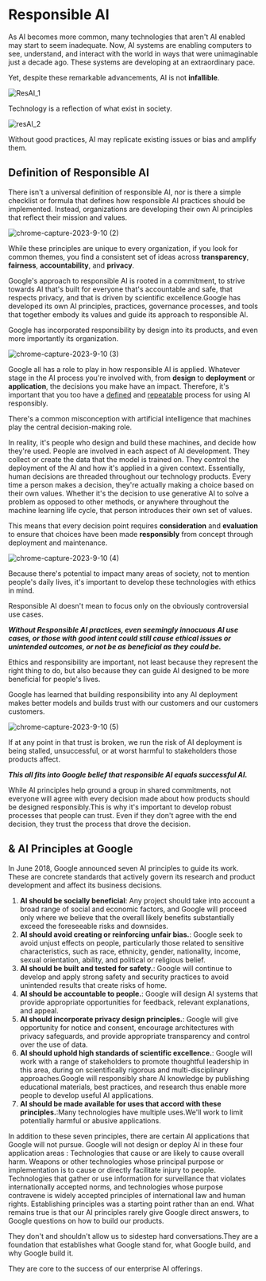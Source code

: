 # Responsible AI

As AI becomes more common, many technologies that aren't AI enabled may start to seem inadequate.
Now, AI systems are enabling computers to see, understand, and interact with the world in ways that were unimaginable just a decade ago.
These systems are developing at an extraordinary pace.

Yet, despite these remarkable advancements, AI is not **infallible**.


![ResAI_1](https://github.com/nildenist/Generative-AI/assets/28653377/17b5945c-9e57-4ea5-8f72-ff77bacb2bf8)

Technology is a reflection of what exist in society.

![resAI_2](https://github.com/nildenist/Generative-AI/assets/28653377/bbab9ac1-6fd5-4036-90d2-6ec6ca1eb55d)

Without good practices, AI may replicate existing issues or bias and amplify them.

## Definition of Responsible AI

There isn't a universal definition of responsible AI, nor is there a simple checklist or formula that defines how responsible AI practices should be implemented.
Instead, organizations are developing their own AI principles that reflect their mission and values.


![chrome-capture-2023-9-10 (2)](https://github.com/nildenist/Generative-AI/assets/28653377/a9b7838a-469d-415c-be2f-fa1638b4f54c) 

While these principles are unique to every organization, if you look for common themes, you find a consistent set of ideas across **transparency**, **fairness**, **accountability**, and **privacy**.

Google's approach to responsible AI is rooted in a commitment, to strive towards AI that's built for everyone that's accountable and safe, that respects privacy, and that is driven by scientific excellence.Google has developed its own AI principles, practices, governance processes, and tools that together embody its values and guide its approach to responsible AI.

Google has incorporated responsibility by design into its products, and even more importantly its organization.

![chrome-capture-2023-9-10 (3)](https://github.com/nildenist/Generative-AI/assets/28653377/30681b17-c0db-436d-aca2-37cc7c9a66e8)


Google all has a role to play in how responsible AI is applied. Whatever stage in the AI process you're involved with, from **design** to **deployment** or **application**, the decisions you make have an impact. Therefore, it's important that you too have a <ins>defined</ins> and <ins>repeatable</ins> process for using AI responsibly.

There's a common misconception with artificial intelligence that machines play the central decision-making role. 

In reality, it's people who design and build these machines, and decide how they're used.
People are involved in each aspect of AI development.
They collect or create the data that the model is trained on.
They control the deployment of the AI and how it's applied in a given context.
Essentially, human decisions are threaded throughout our technology products.
Every time a person makes a decision, they're actually making a choice based on their own values.
Whether it's the decision to use generative AI to solve a problem as opposed to other methods, or anywhere throughout the machine learning life cycle, that person introduces their own set of values.

This means that every decision point requires **consideration** and **evaluation** to ensure that choices have been made **responsibly** from concept through deployment and maintenance.

![chrome-capture-2023-9-10 (4)](https://github.com/nildenist/Generative-AI/assets/28653377/b1f81bed-a09a-434c-8c7d-95fd86e776bd)

Because there's potential to impact many areas of society, not to mention people's daily lives, it's important to develop these technologies with ethics in mind.

Responsible AI doesn't mean to focus only on the obviously controversial use cases.

***Without Responsible AI practices, even seemingly innocuous AI use cases, or those with good intent could still cause ethical issues or unintended outcomes, or not be as beneficial as they could be.***

Ethics and responsibility are important, not least because they represent the right thing to do, but also because they can guide AI designed to be more beneficial for people's lives.

Google has learned that building responsibility into any AI deployment makes better models and builds trust with our customers and our customers customers. 

![chrome-capture-2023-9-10 (5)](https://github.com/nildenist/Generative-AI/assets/28653377/ab71d07d-438e-4bb8-bc46-e5cc4563de77)

If at any point in that trust is broken, we run the risk of AI deployment is being stalled, unsuccessful, or at worst harmful to stakeholders those products affect.


***This all fits into Google belief that responsible AI equals successful AI.***


While AI principles help ground a group in shared commitments, not everyone will agree with every decision made about how products should be designed responsibly.This is why it's important to develop robust processes that people can trust. Even if they don't agree with the end decision, they trust the process that drove the decision.

## & AI Principles at Google

In June 2018, Google announced seven AI principles to guide its work.
These are concrete standards that actively govern its research and product development and affect its business decisions.
1. **AI should be socially beneficial**: Any project should take into account a broad range of social and economic factors, and Google will proceed only where we believe that the overall likely benefits substantially exceed the foreseeable risks and downsides.
2. **AI should avoid creating or reinforcing unfair bias.**: Google seek to avoid unjust effects on people, particularly those related to sensitive characteristics, such as race, ethnicity, gender, nationality, income, sexual orientation, ability, and political or religious belief.
3. **AI should be built and tested for safety.**: Google will continue to develop and apply strong safety and security practices to avoid unintended results that create risks of home.
4. **AI should be accountable to people.**: Google will design AI systems that provide appropriate opportunities for feedback, relevant explanations, and appeal.
5. **AI should incorporate privacy design principles.**: Google will give opportunity for notice and consent, encourage architectures with privacy safeguards, and provide appropriate transparency and control over the use of data.
6. **AI should uphold high standards of scientific excellence.**: Google will work with a range of stakeholders to promote thoughtful leadership in this area, during on scientifically rigorous and multi-disciplinary approaches.Google will responsibly share AI knowledge by publishing educational materials, best practices, and research thus enable more people to develop useful AI applications.
7. **AI should be made available for uses that accord with these principles.**:Many technologies have multiple uses.We'll work to limit potentially harmful or abusive applications.

In addition to these seven principles, there are certain AI applications that Google will not pursue. Google will not design or deploy AI in these four application areas : Technologies that cause or are likely to cause overall harm. 
Weapons or other technologies whose principal purpose or implementation is to cause or directly facilitate injury to people. Technologies that gather or use information for surveillance that violates internationally accepted norms, and technologies whose purpose contravene is widely accepted principles of international law and human rights. Establishing principles was a starting point rather than an end.
What remains true is that our AI principles rarely give Google direct answers, to Google questions on how to build our products.
   
They don't and shouldn't allow us to sidestep hard conversations.They are a foundation that establishes what Google stand for, what Google build, and why Google build it.


They are core to the success of our enterprise AI offerings.

